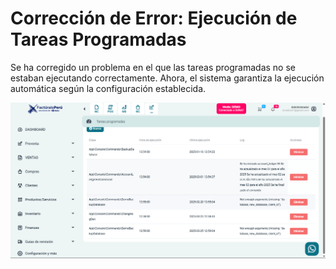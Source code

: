 # Corrección de Error: Ejecución de Tareas Programadas

Se ha corregido un problema en el que las tareas programadas no se estaban ejecutando correctamente. Ahora, el sistema garantiza la ejecución automática según la configuración establecida.

![alt text](img/tareas-programadas.png)